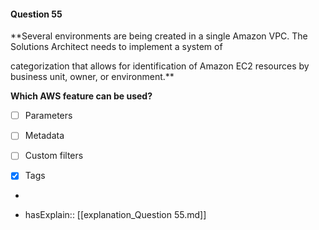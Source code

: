 #### Question  55

**Several environments are being created in a single Amazon VPC. The Solutions Architect needs to implement a system of

categorization that allows for identification of Amazon EC2 resources by business unit, owner, or environment.**

**Which AWS feature can be used?**

- [ ] Parameters

- [ ] Metadata

- [ ] Custom filters

- [x] Tags

*

- hasExplain:: [[explanation_Question  55.md]]
